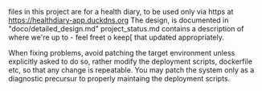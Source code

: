 files in this project are for a health diary, to be used only via https at https://healthdiary-app.duckdns.org
The design, is documented in "doco/detailed_design.md"
project_status.md contains a description of where we're up to - feel freet o keep[ that updated appropriately.

When fixing problems, avoid patching the target environment unless explicitly asked to do so, rather modify the deployment scripts, dockerfile etc, so that any change is repeatable. 
You may patch the system only as a diagnostic precursur to properly maintaing the deployment scripts. 
